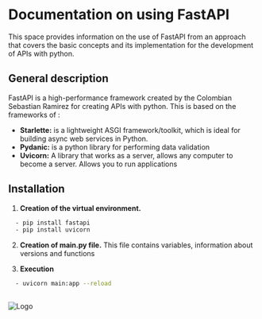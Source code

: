 # Documentation on using FastAPI

This space provides information on the use of FastAPI from an approach that covers the basic concepts and its implementation for the development of APIs with python.

## General description

FastAPI is a high-performance framework created by the Colombian Sebastian Ramirez for creating APIs with python. This is based on the frameworks of :

- **Starlette:**  is a lightweight ASGI framework/toolkit, which is ideal for building async web services in Python.
- **Pydanic:**  is a python library for performing data validation
- **Uvicorn:** A library that works as a server, allows any computer to become a server. Allows you to run applications

## Installation

1. **Creation of the virtual environment.**

```bash
  - pip install fastapi
  - pip install uvicorn
```

2. **Creation of main.py file.**
  This file contains variables, information about     versions and functions

3. **Execution**
```bash
  - uvicorn main:app --reload
  
```

![Logo](https://user-images.githubusercontent.com/107004251/225199464-f5c959c1-02a1-4ab2-a106-2018c06c540a.jpeg)
